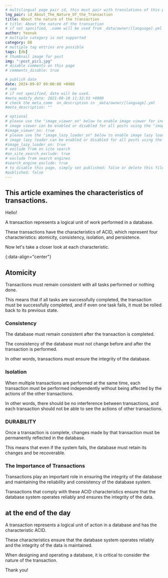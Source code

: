 ```yaml
---
# multilingual page pair id, this must pair with translations of this page. (This name must be unique)
lng_pair: id_About_The_Nature_Of_the_Transaction
title: About the nature of the transaction
# title: About the nature of the transaction
# if not specified, .name will be used from _data/owner/[language].yml
author: Yeonuk
# multiple category is not supported
category: DB
# multiple tag entries are possible
tags: [db]
# thumbnail image for post
img: ":post_pic1.jpg"
# disable comments on this page
# comments_disable: true

# publish date
date: 2024-09-07 09:00:00 +0900
# seo
# if not specified, date will be used.
#meta_modify_date: 2021-08-10 11:32:53 +0900
# check the meta_comm  on_description in _data/owner/[language].yml
#meta_description: ""

# optional
# please use the "image_viewer_on" below to enable image viewer for individual pages or posts (_posts/ or [language]/_posts folders).
# image viewer can be enabled or disabled for all posts using the "image_viewer_posts: true" setting in _data/conf/main.yml.
#image_viewer_on: true
# please use the "image_lazy_loader_on" below to enable image lazy loader for individual pages or posts (_posts/ or [language]/_posts folders).
# image lazy loader can be enabled or disabled for all posts using the "image_lazy_loader_posts: true" setting in _data/conf/main.yml.
#image_lazy_loader_on: true
# exclude from on site search
#on_site_search_exclude: true
# exclude from search engines
#search_engine_exclude: true
# to disable this page, simply set published: false or delete this file
#published: false
---
```


<!-- outline-start -->

## This article examines the characteristics of transactions.

Hello!

A transaction represents a logical unit of work performed in a database.

These transactions have the characteristics of ACID, which represent four characteristics: atomicity, consistency, isolation, and persistence.

Now let's take a closer look at each characteristic.

{:data-align="center"}

<!-- outline-end -->

## Atomicity

Transactions must remain consistent with all tasks performed or nothing done.

This means that if all tasks are successfully completed, the transaction must be successfully completed, and if even one task fails, it must be rolled back to its previous state.

### Consistency

The database must remain consistent after the transaction is completed.

The consistency of the database must not change before and after the transaction is performed.

In other words, transactions must ensure the integrity of the database.

### Isolation

When multiple transactions are performed at the same time, each transaction must be performed independently without being affected by the actions of the other transactions.

In other words, there should be no interference between transactions, and each transaction should not be able to see the actions of other transactions.

### DURABILITY

Once a transaction is complete, changes made by that transaction must be permanently reflected in the database.

This means that even if the system fails, the database must retain its changes and be recoverable.

### The Importance of Transactions

Transactions play an important role in ensuring the integrity of the database and maintaining the reliability and consistency of the database system.

Transactions that comply with these ACID characteristics ensure that the database system operates reliably and ensures the integrity of the data.

## at the end of the day

A transaction represents a logical unit of action in a database and has the characteristic ACID.

These characteristics ensure that the database system operates reliably and the integrity of the data is maintained.

When designing and operating a database, it is critical to consider the nature of the transaction.

Thank you!
